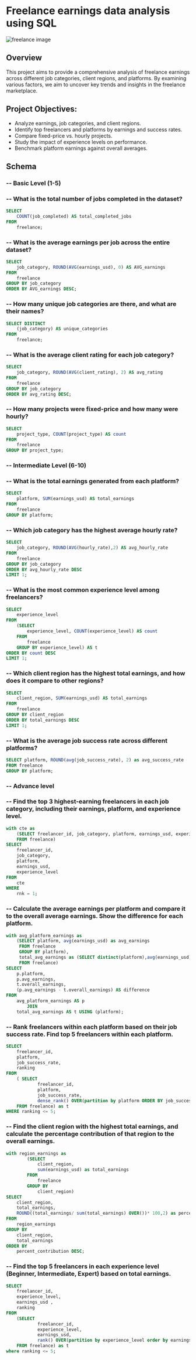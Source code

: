 # Freelance earnings data analysis using SQL
![freelance image](https://github.com/mhetrepooja-22/Project_Freelance/blob/main/freelance-4523096_640%20(1).jpg)

## Overview

This project aims to provide a comprehensive analysis of freelance earnings across different job categories, client regions, and platforms. By examining various factors, we aim to uncover key trends and insights in the freelance marketplace.

## Project Objectives:

 - Analyze earnings, job categories, and client regions.
 - Identify top freelancers and platforms by earnings and success rates.
 - Compare fixed-price vs. hourly projects.
 - Study the impact of experience levels on performance.
 - Benchmark platform earnings against overall averages.

## Schema


### -- Basic Level (1-5)

### -- What is the total number of jobs completed in the dataset?

```sql
SELECT 
    COUNT(job_completed) AS total_completed_jobs
FROM
    freelance;
```
    
    

### -- What is the average earnings per job across the entire dataset?

```sql
SELECT 
    job_category, ROUND(AVG(earnings_usd), 0) AS AVG_earnings
FROM
    freelance
GROUP BY job_category
ORDER BY AVG_earnings DESC;
```



### -- How many unique job categories are there, and what are their names?

```sql
SELECT DISTINCT
    (job_category) AS unique_categories
FROM
    freelance;
```
    
    

### -- What is the average client rating for each job category?

```sql
SELECT 
    job_category, ROUND(AVG(client_rating), 2) AS avg_rating
FROM
    freelance
GROUP BY job_category
ORDER BY avg_rating DESC;
```


### -- How many projects were fixed-price and how many were hourly?

```sql
SELECT 
    project_type, COUNT(project_type) AS count
FROM
    freelance
GROUP BY project_type;
```


### -- Intermediate Level (6-10)



### -- What is the total earnings generated from each platform?

```sql
SELECT 
    platform, SUM(earnings_usd) AS total_earnings
FROM
    freelance
GROUP BY platform;
```



### -- Which job category has the highest average hourly rate?

```sql
SELECT 
    job_category, ROUND(AVG(hourly_rate),2) AS avg_hourly_rate
FROM
    freelance
GROUP BY job_category
ORDER BY avg_hourly_rate DESC
LIMIT 1;
```



### -- What is the most common experience level among freelancers?

```sql
SELECT 
    experience_level
FROM
    (SELECT 
        experience_level, COUNT(experience_level) AS count
    FROM
        freelance
    GROUP BY experience_level) AS t
ORDER BY count DESC
LIMIT 1;
```


### -- Which client region has the highest total earnings, and how does it compare to other regions?

```sql
SELECT 
    client_region, SUM(earnings_usd) AS total_earnings
FROM
    freelance
GROUP BY client_region
ORDER BY total_earnings DESC
LIMIT 1;
```



### -- What is the average job success rate across different platforms?

```sql
SELECT platform, ROUND(avg(job_success_rate), 2) as avg_success_rate
FROM freelance
GROUP BY platform;
```


### -- Advance level


### -- Find the top 3 highest-earning freelancers in each job category, including their earnings, platform, and experience level.

```sql
with cte as 
	(SELECT freelancer_id, job_category, platform, earnings_usd, experience_level, RANK() OVER(partition by job_category ORDER by earnings_usd DESC) as rnk
	FROM freelance)
SELECT 
    freelancer_id,
    job_category,
    platform,
    earnings_usd,
    experience_level
FROM
    cte
WHERE
    rnk = 1;
```
    
    
    
### -- Calculate the average earnings per platform and compare it to the overall average earnings. Show the difference for each platform.

```sql
with avg_platform_earnings as
	(SELECT platform, avg(earnings_usd) as avg_earnings
	 FROM freelance
	 GROUP BY platform),
	 total_avg_earnings as (SELECT distinct(platform),avg(earnings_usd) over() as overall_earnings
	 FROM freelance)
SELECT 
    p.platform,
    p.avg_earnings,
    t.overall_earnings,
    (p.avg_earnings - t.overall_earnings) AS difference
FROM
    avg_platform_earnings AS p
        JOIN
    total_avg_earnings AS t USING (platform);
```
    
    
    
### -- Rank freelancers within each platform based on their job success rate. Find top 5 freelancers within each platform.

```sql
SELECT 
    freelancer_id, 
    platform,
    job_success_rate, 
    ranking
FROM 
	( SELECT
            freelancer_id, 
            platform,
            job_success_rate, 
            dense_rank() OVER(partition by platform ORDER BY job_success_rate DESC) as ranking
	FROM freelance) as t
WHERE ranking <= 5;
```



### -- Find the client region with the highest total earnings, and calculate the percentage contribution of that region to the overall earnings.

```sql
with region_earnings as
		(SELECT 
			client_region, 
			sum(earnings_usd) as total_earnings
		FROM 
			freelance
		GROUP BY 
			client_region)
SELECT 
	client_region, 
	total_earnings,
    ROUND((total_earnings/ sum(total_earnings) OVER())* 100,2) as percent_contribution
FROM 
	region_earnings
GROUP BY 
	client_region, 
    total_earnings
ORDER BY 
	percent_contribution DESC;
```
    
    
    
### -- Find the top 5 freelancers in each experience level (Beginner, Intermediate, Expert) based on total earnings.

```sql
SELECT 
    freelancer_id, 
    experience_level,
    earnings_usd , 
    ranking
FROM
	(SELECT 
            freelancer_id,
            experience_level,
            earnings_usd, 
            rank() OVER(partition by experience_level order by earnings_usd DESC) as ranking
	FROM freelance) as t
where ranking <= 5;
```


